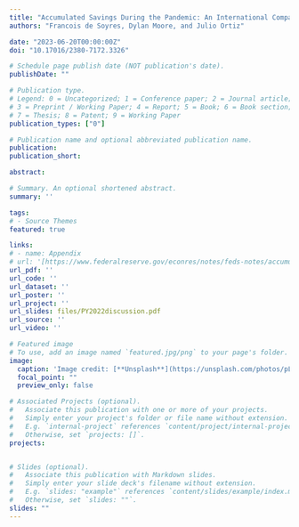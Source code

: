 ```yaml
---
title: "Accumulated Savings During the Pandemic: An International Comparison with Historical Perspective"
authors: "Francois de Soyres, Dylan Moore, and Julio Ortiz"

date: "2023-06-20T00:00:00Z"
doi: "10.17016/2380-7172.3326"

# Schedule page publish date (NOT publication's date).
publishDate: ""

# Publication type.
# Legend: 0 = Uncategorized; 1 = Conference paper; 2 = Journal article;
# 3 = Preprint / Working Paper; 4 = Report; 5 = Book; 6 = Book section;
# 7 = Thesis; 8 = Patent; 9 = Working Paper
publication_types: ["0"]

# Publication name and optional abbreviated publication name.
publication: 
publication_short:

abstract: 

# Summary. An optional shortened abstract.
summary: ''

tags:
# - Source Themes
featured: true

links:
# - name: Appendix
# url: '[https://www.federalreserve.gov/econres/notes/feds-notes/accumulated-savings-during-the-pandemic-an-international-comparison-with-historical-perspective-20230623.html](https://doi.org/10.17016/2380-7172.3326)'
url_pdf: ''
url_code: ''
url_dataset: ''
url_poster: ''
url_project: ''
url_slides: files/PY2022discussion.pdf
url_source: ''
url_video: ''

# Featured image
# To use, add an image named `featured.jpg/png` to your page's folder. 
image:
  caption: 'Image credit: [**Unsplash**](https://unsplash.com/photos/pLCdAaMFLTE)'
  focal_point: ""
  preview_only: false

# Associated Projects (optional).
#   Associate this publication with one or more of your projects.
#   Simply enter your project's folder or file name without extension.
#   E.g. `internal-project` references `content/project/internal-project/index.md`.
#   Otherwise, set `projects: []`.
projects:


# Slides (optional).
#   Associate this publication with Markdown slides.
#   Simply enter your slide deck's filename without extension.
#   E.g. `slides: "example"` references `content/slides/example/index.md`.
#   Otherwise, set `slides: ""`.
slides: ""
---
```



